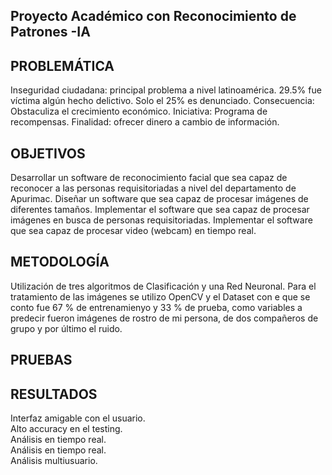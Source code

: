 ## Proyecto Académico con Reconocimiento de Patrones -IA ##
## PROBLEMÁTICA ## 
Inseguridad ciudadana: principal problema a nivel latinoamérica.
29.5% fue víctima algún hecho delictivo.
Solo el 25% es denunciado. 
Consecuencia: Obstaculiza el crecimiento económico.
Iniciativa: Programa de recompensas.
Finalidad: ofrecer dinero a cambio de información.

## OBJETIVOS ##
Desarrollar un software de reconocimiento facial que sea capaz de reconocer a las personas requisitoriadas a nivel del departamento de Apurimac.
Diseñar un software que sea capaz de procesar imágenes de diferentes tamaños.
Implementar el software que sea capaz de procesar imágenes en busca de personas requisitoriadas.
Implementar el software que sea capaz de procesar video (webcam) en tiempo real.

## METODOLOGÍA ##
Utilización de tres algoritmos de Clasificación y una Red Neuronal.
Para el tratamiento de las imágenes se utilizo OpenCV y el Dataset con e que se conto fue 67 % de entrenamienyo y 33 % de prueba, 
como variables a predecir fueron imágenes de rostro de mi persona, de dos compañeros de grupo y por último el ruido.

## PRUEBAS ##

## RESULTADOS ## 

Interfaz amigable con el usuario.</br>
Alto accuracy en el testing.</br>
Análisis en tiempo real.</br>
Análisis en tiempo real.</br>
Análisis multiusuario.</br>

